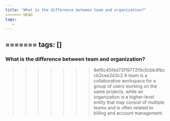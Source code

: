 ```yaml
---
title: "What is the difference between team and organization?"
<<<<<<< HEAD
tags:
   - 
---
```


=======
tags: []
---

### What is the difference between team and organization?
>>>>>>> 6ef6c45f4d73f19772f9c0cbb4fbccb2cee243c2
A team is a collaborative workspace for a group of users working on the same projects, while an organization is a higher-level entity that may consist of multiple teams and is often related to billing and account management.